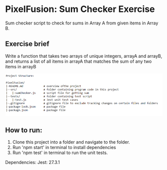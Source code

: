 # PixelFusion: Sum Checker Exercise

Sum checker script to check for sums in Array A from given items in Array B.

## Exercise brief
Write a function that takes two arrays of unique integers, arrayA and arrayB, and
returns a list of all items in arrayA that matches the sum of any two items in arrayB


![project file structure](https://github.com/shomal/PixelFusion/blob/master/file_structure.PNG?raw=true)


## How to run:

1. Clone this project into a folder and navigate to the folder.
2. Run 'npm start' in terminal to install dependencies
3. Run 'npm test' in terminal to run the unit tests.

Dependencies: 
Jest: 27.3.1
